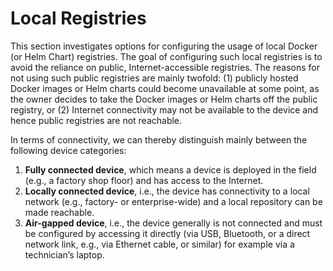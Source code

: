 # Local Registries

This section investigates options for configuring the usage of local Docker (or Helm Chart) registries. The goal of configuring such local registries is to avoid the reliance on public, Internet-accessible registries. The reasons for not using such public registries are mainly twofold: (1) publicly hosted Docker images or Helm charts could become unavailable at some point, as the owner decides to take the Docker images or Helm charts off the public registry, or (2) Internet connectivity may not be available to the device and hence public registries are not reachable.

In terms of connectivity, we can thereby distinguish mainly between the following device categories:

1.	**Fully connected device**, which means a device is deployed in the field (e.g., a factory shop floor) and has access to the Internet.
2.	**Locally connected device**, i.e., the device has connectivity to a local network (e.g., factory- or enterprise-wide) and a local repository can be made reachable.
3.	**Air-gapped device**, i.e., the device generally is not connected and must be configured by accessing it directly (via USB, Bluetooth, or a direct network link, e.g., via Ethernet cable, or similar) for example via a technician’s laptop.

